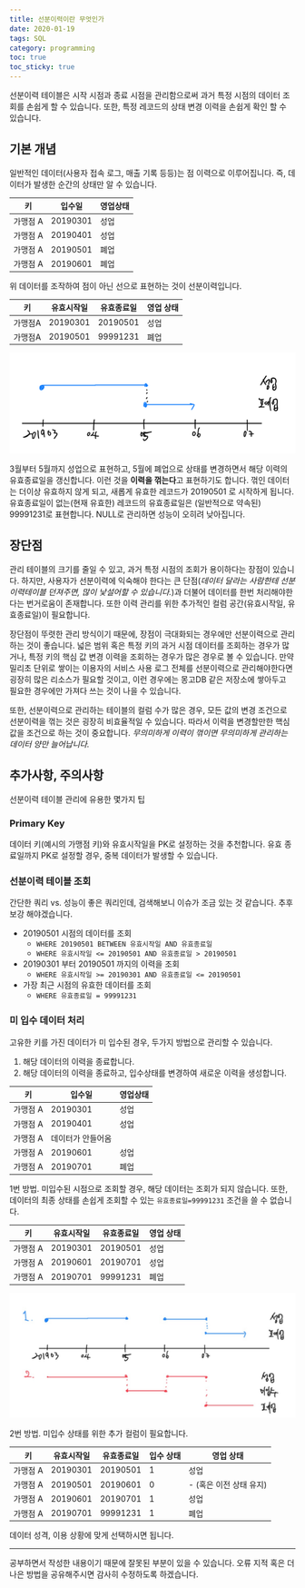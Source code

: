 ```yaml
---
title: 선분이력이란 무엇인가
date: 2020-01-19
tags: SQL
category: programming
toc: true
toc_sticky: true
---
```


선분이력 테이블은 시작 시점과 종료 시점을 관리함으로써 과거 특정 시점의 데이터 조회를 손쉽게 할 수 있습니다. 또한, 특정 레코드의 상태 변경 이력을 손쉽게 확인 할 수 있습니다.

## 기본 개념

일반적인 데이터(사용자 접속 로그, 매출 기록 등등)는 점 이력으로 이루어집니다. 즉, 데이터가 발생한 순간의 상태만 알 수 있습니다.

|  키  |  입수일  |  영업상태  |
|--|--|--|
|  가맹점 A  |  20190301  |  성업  |
|  가맹점 A  |  20190401  |  성업  |
|  가맹점 A  |  20190501  |  폐업  |
|  가맹점 A  |  20190601  |  폐업  |

위 데이터를 조작하여 점이 아닌 선으로 표현하는 것이 선분이력입니다.

|키| 유효시작일 | 유효종료일  |영업 상태 |
|--|--|--|--|
|가맹점A|  20190301 | 20190501| 성업 |
|가맹점A|  20190501 | 99991231| 폐업 |

![img](/assets/img/post/data/1.png)

3월부터 5월까지 성업으로 표현하고, 5월에 폐업으로 상태를 변경하면서 해당 이력의 유효종료일을 갱신합니다. 이런 것을 **이력을 꺾는다**고 표현하기도 합니다. 꺾인 데이터는 더이상 유효하지 않게 되고, 새롭게 유효한 레코드가 20190501 로 시작하게 됩니다. 유효종료일이 없는(현재 유효한) 레코드의 유효종료일은 (일반적으로 약속된) 99991231로 표현합니다. NULL로 관리하면 성능이 오히려 낮아집니다.

## 장단점

관리 테이블의 크기를 줄일 수 있고, 과거 특정 시점의 조회가 용이하다는 장점이 있습니다. 하지만, 사용자가 선분이력에 익숙해야 한다는 큰 단점(*데이터 달라는 사람한테 선분이력테이블 던져주면, 많이 낯설어할 수 있습니다.*)과 더불어 데이터를 한번 처리해야한다는 번거로움이 존재합니다. 또한 이력 관리를 위한 추가적인 컬럼 공간(유효시작일, 유효종료일)이 필요합니다.

장단점이 뚜렷한 관리 방식이기 때문에, 장점이 극대화되는 경우에만 선분이력으로 관리하는 것이 좋습니다. 넓은 범위 혹은 특정 키의 과거 시점 데이터를 조회하는 경우가 많거나, 특정 키의 핵심 값 변경 이력을 조회하는 경우가 많은 경우로 볼 수 있습니다. 만약 밀리초 단위로 쌓이는 이용자의 서비스 사용 로그 전체를 선분이력으로 관리해야한다면 굉장히 많은 리소스가 필요할 것이고, 이런 경우에는 몽고DB 같은 저장소에 쌓아두고 필요한 경우에만 가져다 쓰는 것이 나을 수 있습니다.

또한, 선분이력으로 관리하는 테이블의 컬럼 수가 많은 경우, 모든 값의 변경 조건으로 선분이력을 꺾는 것은 굉장히 비효율적일 수 있습니다. 따라서 이력을 변경할만한 핵심 값을 조건으로 하는 것이 중요합니다. *무의미하게 이력이 꺾이면 무의미하게 관리하는 데이터 양만 늘어납니다.*

## 추가사항, 주의사항

선분이력 테이블 관리에 유용한 몇가지 팁

### Primary Key

데이터 키(예시의 가맹점 키)와 유효시작일을 PK로 설정하는 것을 추천합니다. 유효 종료일까지 PK로 설정할 경우, 중복 데이터가 발생할 수 있습니다.

### 선분이력 테이블 조회

간단한 쿼리 vs. 성능이 좋은 쿼리인데, 검색해보니 이슈가 조금 있는 것 같습니다. 추후 보강 해야겠습니다.

- 20190501 시점의 데이터를 조회
  - `WHERE 20190501 BETWEEN 유효시작일 AND 유효종료일`
  - `WHERE 유효시작일 <= 20190501 AND 유효종료일 > 20190501`
- 20190301 부터 20190501 까지의 이력을 조회
  - `WHERE 유효시작일 >= 20190301 AND 유효종료일 <= 20190501`
- 가장 최근 시점의 유효한 데이터를 조회
  - `WHERE 유효종료일 = 99991231`

### 미 입수 데이터 처리

고유한 키를 가진 데이터가 미 입수된 경우, 두가지 방법으로 관리할 수 있습니다.

1. 해당 데이터의 이력을 종료합니다.
2. 해당 데이터의 이력을 종료하고, 입수상태를 변경하여 새로운 이력을 생성합니다.

|키 | 입수일 | 영업상태 |
|--|--|--|
|가맹점 A | 20190301 | 성업 |
|가맹점 A | 20190401 | 성업 |
|가맹점 A | 데이터가 안들어옴|
|가맹점 A | 20190601 | 성업 |
|가맹점 A | 20190701 | 폐업 |

1번 방법. 미입수된 시점으로 조회할 경우, 해당 데이터는 조회가 되지 않습니다. 또한, 데이터의 최종 상태를 손쉽게 조회할 수 있는 `유효종료일=99991231` 조건을 쓸 수 없습니다.

| 키 | 유효시작일 | 유효종료일 | 영업 상태|
|--|--|--|--|
| 가맹점 A | 20190301 | 20190501 | 성업|
| 가맹점 A | 20190601 | 20190701 | 성업|
| 가맹점 A | 20190701 | 99991231 | 폐업|

![img](/assets/img/post/data/2.png)

2번 방법. 미입수 상태를 위한 추가 컬럼이 필요합니다.

|키 | 유효시작일 | 유효종료일 | 입수 상태 | 영업 상태 |
|--|--|--|--|--|
|가맹점 A | 20190301 | 20190501 | 1 | 성업 |
|가맹점 A | 20190501 | 20190601 | 0 | - (혹은 이전 상태 유지) |
|가맹점 A | 20190601 | 20190701 | 1 | 성업 |
|가맹점 A | 20190701 | 99991231 | 1 | 폐업 |

데이터 성격, 이용 상황에 맞게 선택하시면 됩니다.

---

공부하면서 작성한 내용이기 때문에 잘못된 부분이 있을 수 있습니다. 오류 지적 혹은 더 나은 방법을 공유해주시면 감사히 수정하도록 하겠습니다.
